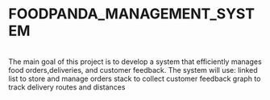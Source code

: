 # FOODPANDA_MANAGEMENT_SYSTEM
<br>
The main goal of this project is to develop a system that efficiently manages food orders,deliveries, and customer feedback. The system will use:
linked list to store and manage orders
stack to collect customer feedback
graph to track delivery routes and distances
